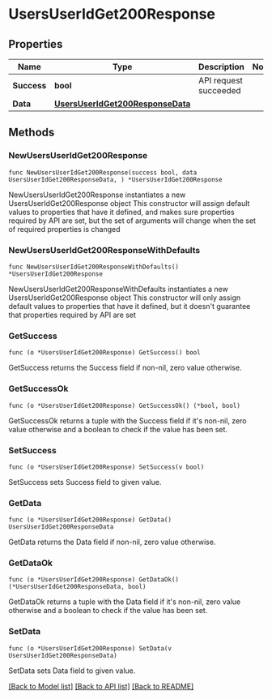 # UsersUserIdGet200Response

## Properties

Name | Type | Description | Notes
------------ | ------------- | ------------- | -------------
**Success** | **bool** | API request succeeded | 
**Data** | [**UsersUserIdGet200ResponseData**](UsersUserIdGet200ResponseData.md) |  | 

## Methods

### NewUsersUserIdGet200Response

`func NewUsersUserIdGet200Response(success bool, data UsersUserIdGet200ResponseData, ) *UsersUserIdGet200Response`

NewUsersUserIdGet200Response instantiates a new UsersUserIdGet200Response object
This constructor will assign default values to properties that have it defined,
and makes sure properties required by API are set, but the set of arguments
will change when the set of required properties is changed

### NewUsersUserIdGet200ResponseWithDefaults

`func NewUsersUserIdGet200ResponseWithDefaults() *UsersUserIdGet200Response`

NewUsersUserIdGet200ResponseWithDefaults instantiates a new UsersUserIdGet200Response object
This constructor will only assign default values to properties that have it defined,
but it doesn't guarantee that properties required by API are set

### GetSuccess

`func (o *UsersUserIdGet200Response) GetSuccess() bool`

GetSuccess returns the Success field if non-nil, zero value otherwise.

### GetSuccessOk

`func (o *UsersUserIdGet200Response) GetSuccessOk() (*bool, bool)`

GetSuccessOk returns a tuple with the Success field if it's non-nil, zero value otherwise
and a boolean to check if the value has been set.

### SetSuccess

`func (o *UsersUserIdGet200Response) SetSuccess(v bool)`

SetSuccess sets Success field to given value.


### GetData

`func (o *UsersUserIdGet200Response) GetData() UsersUserIdGet200ResponseData`

GetData returns the Data field if non-nil, zero value otherwise.

### GetDataOk

`func (o *UsersUserIdGet200Response) GetDataOk() (*UsersUserIdGet200ResponseData, bool)`

GetDataOk returns a tuple with the Data field if it's non-nil, zero value otherwise
and a boolean to check if the value has been set.

### SetData

`func (o *UsersUserIdGet200Response) SetData(v UsersUserIdGet200ResponseData)`

SetData sets Data field to given value.



[[Back to Model list]](../README.md#documentation-for-models) [[Back to API list]](../README.md#documentation-for-api-endpoints) [[Back to README]](../README.md)


